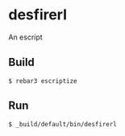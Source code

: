 desfirerl
=====

An escript

Build
-----

    $ rebar3 escriptize

Run
---

    $ _build/default/bin/desfirerl
